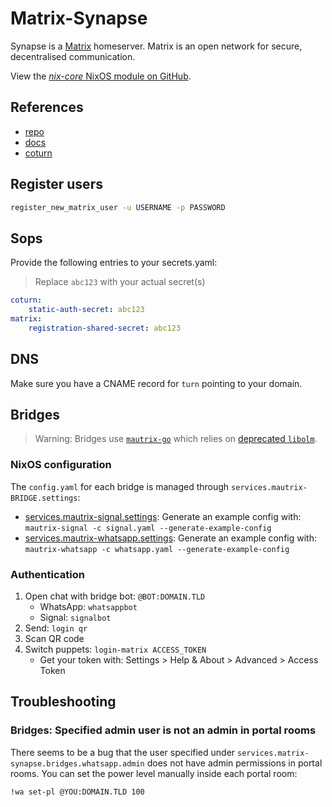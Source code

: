 # Matrix-Synapse

Synapse is a [Matrix](https://matrix.org/) homeserver. Matrix is an open network for secure, decentralised communication.

View the [*nix-core* NixOS module on GitHub](https://github.com/sid115/nix-core/tree/master/modules/nixos/matrix-synapse).

## References

- [repo](https://github.com/element-hq/synapse)
- [docs](https://matrix-org.github.io/synapse/latest/welcome_and_overview.html)
- [coturn](https://github.com/coturn/coturn)

## Register users

```bash
register_new_matrix_user -u USERNAME -p PASSWORD
```

## Sops

Provide the following entries to your secrets.yaml:

> Replace `abc123` with your actual secret(s)

```yaml
coturn:
    static-auth-secret: abc123
matrix:
    registration-shared-secret: abc123
```

## DNS

Make sure you have a CNAME record for `turn` pointing to your domain.

## Bridges

> Warning: Bridges use [`mautrix-go`](https://github.com/mautrix/go) which relies on [deprecated `libolm`](https://github.com/mautrix/go/issues/262).

### NixOS configuration

The `config.yaml` for each bridge is managed through `services.mautrix-BRIDGE.settings`:

- [services.mautrix-signal.settings](https://search.nixos.org/options?channel=unstable&query=services.mautrix-signal.settings): Generate an example config with: `mautrix-signal -c signal.yaml --generate-example-config`
- [services.mautrix-whatsapp.settings](https://search.nixos.org/options?channel=unstable&query=services.mautrix-whatsapp.settings): Generate an example config with: `mautrix-whatsapp -c whatsapp.yaml --generate-example-config`

### Authentication

1. Open chat with bridge bot: `@BOT:DOMAIN.TLD`
    - WhatsApp: `whatsappbot`
    - Signal: `signalbot`
1. Send: `login qr`
1. Scan QR code
1. Switch puppets: `login-matrix ACCESS_TOKEN`
    - Get your token with: Settings > Help & About > Advanced > Access Token

## Troubleshooting

### Bridges: Specified admin user is not an admin in portal rooms

There seems to be a bug that the user specified under `services.matrix-synapse.bridges.whatsapp.admin` does not have admin permissions in portal rooms. You can set the power level manually inside each portal room:

```plaintext
!wa set-pl @YOU:DOMAIN.TLD 100
```
